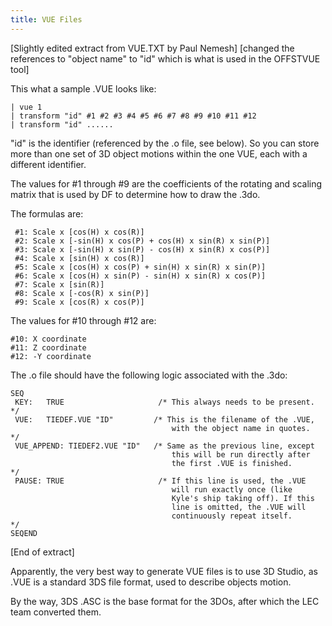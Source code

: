 ```yaml
---
title: VUE Files
---
```


[Slightly edited extract from VUE.TXT by Paul Nemesh] [changed the references to "object name" to "id" which is what is used in the OFFSTVUE tool]

This what a sample .VUE looks like:
```
| vue 1
| transform "id" #1 #2 #3 #4 #5 #6 #7 #8 #9 #10 #11 #12
| transform "id" ......
```

"id" is the identifier (referenced by the .o file, see below). So you can store more than one set of 3D object motions within the one VUE, each with a different identifier.

The values for #1 through #9 are the coefficients of the rotating and scaling matrix that is used by DF to determine how to draw the .3do. 

The formulas are:

```
 #1: Scale x [cos(H) x cos(R)]
 #2: Scale x [-sin(H) x cos(P) + cos(H) x sin(R) x sin(P)]
 #3: Scale x [-sin(H) x sin(P) - cos(H) x sin(R) x cos(P)]
 #4: Scale x [sin(H) x cos(R)]
 #5: Scale x [cos(H) x cos(P) + sin(H) x sin(R) x sin(P)]
 #6: Scale x [cos(H) x sin(P) - sin(H) x sin(R) x cos(P)]
 #7: Scale x [sin(R)]
 #8: Scale x [-cos(R) x sin(P)]
 #9: Scale x [cos(R) x cos(P)]
 ```

The values for #10 through #12 are:

```
#10: X coordinate
#11: Z coordinate
#12: -Y coordinate
```

The .o file should have the following logic associated with the .3do:
```
SEQ
 KEY:   TRUE                     /* This always needs to be present.  */
 VUE:   TIEDEF.VUE "ID"         /* This is the filename of the .VUE,
                                    with the object name in quotes.   */
 VUE_APPEND: TIEDEF2.VUE "ID"   /* Same as the previous line, except
                                    this will be run directly after
                                    the first .VUE is finished.       */
 PAUSE: TRUE                     /* If this line is used, the .VUE 
                                    will run exactly once (like 
                                    Kyle's ship taking off). If this 
                                    line is omitted, the .VUE will 
                                    continuously repeat itself.       */
SEQEND
```

[End of extract]

Apparently, the very best way to generate VUE files is to use 3D Studio, as .VUE is a standard 3DS file format, used to describe objects motion. 

By the way, 3DS .ASC is the base format for the 3DOs, after which the LEC team converted them.